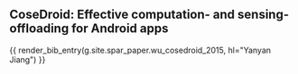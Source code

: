 ## CoseDroid: Effective computation- and sensing-offloading for Android apps

{{ render_bib_entry(g.site.spar_paper.wu_cosedroid_2015, hl="Yanyan Jiang") }}
